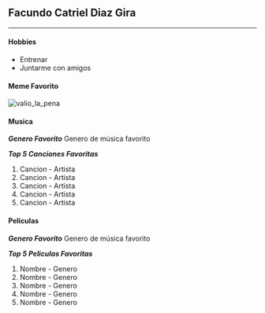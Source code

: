 ## Facundo Catriel Diaz Gira
---
#### Hobbies
- Entrenar
- Juntarme con amigos

#### Meme Favorito

![valio_la_pena](https://cdn.dopl3r.com//media/memes_files/viernes-pero-a-que-costo-krxUC.jpg)

#### Musica

__*Genero Favorito*__
    Genero de música favorito

__*Top 5 Canciones Favoritas*__
1. Cancion - Artista
2. Cancion - Artista
3. Cancion - Artista
4. Cancion - Artista
5. Cancion - Artista

#### Peliculas

__*Genero Favorito*__
    Genero de música favorito

__*Top 5 Peliculas Favoritas*__
1. Nombre - Genero
2. Nombre - Genero
3. Nombre - Genero
4. Nombre - Genero
5. Nombre - Genero
